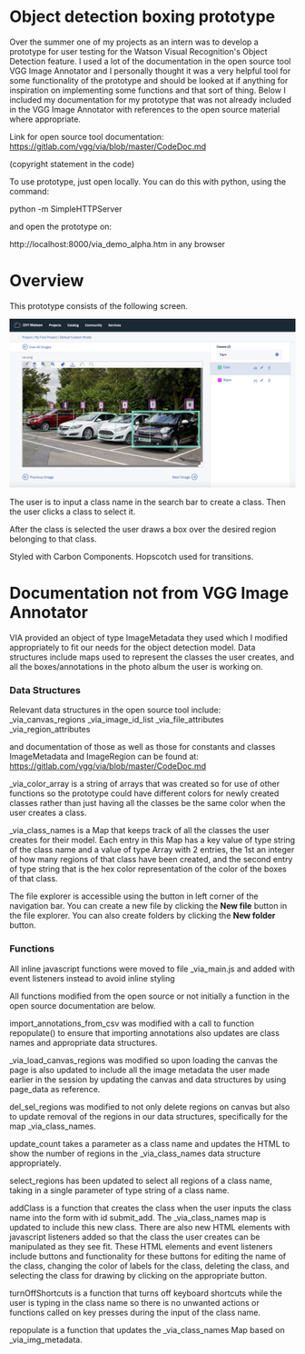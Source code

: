 # Object detection boxing prototype

Over the summer one of my projects as an intern was to develop a prototype for user testing for the Watson Visual Recognition's Object Detection feature. I used a lot of the documentation in the open source tool VGG Image Annotator and I personally thought it was a very helpful tool for some functionality of the prototype and should be looked at if anything for inspiration on implementing some functions and that sort of thing. Below I included my documentation for my prototype that was not already included in the VGG Image Annotator with references to the open source material where appropriate. 

Link for open source tool documentation: https://gitlab.com/vgg/via/blob/master/CodeDoc.md

(copyright statement in the code)

To use prototype, just open locally. You can do this with python, using the command:

python -m SimpleHTTPServer

and open the prototype on:

http://localhost:8000/via_demo_alpha.htm in any browser

# Overview
This prototype consists of the following screen. 

![Prototype Screen](prototype.png)

The user is to input a class name in the search bar to create a class. Then the user clicks a class to select it.

After the class is selected the user draws a box over the desired region belonging to that class.

Styled with Carbon Components. Hopscotch used for transitions.

# Documentation not from VGG Image Annotator

VIA provided an object of type ImageMetadata they used which I modified appropriately to fit our needs for the object detection model. Data structures include maps used to represent the classes the user creates, and all the boxes/annotations in the photo album the user is working on. 

### Data Structures

Relevant data structures in the open source tool include:
_via_canvas_regions
_via_image_id_list
_via_file_attributes
_via_region_attributes 

and documentation of those as well as those for constants and classes ImageMetadata and ImageRegion can be found at:
https://gitlab.com/vgg/via/blob/master/CodeDoc.md

_via_color_array is a string of arrays that was created so for use of other functions so the prototype could have different colors for newly created classes rather than just having all the classes be the same color when the user creates a class. 

_via_class_names is a Map that keeps track of all the classes the user creates for their model. Each entry in this Map has a key value of type string of the class name and a value of type Array with 2 entries, the 1st an integer of how many regions of that class have been created, and the second entry of type string that is the hex color representation of the color of the boxes of that class. 


The file explorer is accessible using the button in left corner of the navigation bar. You can create a new file by clicking the **New file** button in the file explorer. You can also create folders by clicking the **New folder** button.

### Functions
All inline javascript functions were moved to file _via_main.js and added with event listeners instead to avoid inline styling

All functions modified from the open source or not initially a function in the open source documentation are below.

import_annotations_from_csv was modified with a call to function repopulate() to ensure that importing annotations also updates are class names and appropriate data structures. 

_via_load_canvas_regions was modified so upon loading the canvas the page is also updated to include all the image metadata the user made earlier in the session by updating the canvas and data structures by using page_data as reference.

del_sel_regions was modified to not only delete regions on canvas but also to update removal of the regions in our data structures, specifically for the map _via_class_names. 

update_count takes a parameter as a class name and updates the HTML to show the number of regions in the _via_class_names data structure appropriately. 

select_regions has been updated to select all regions of a class name, taking in a single parameter of type string of a class name. 

addClass is a function that creates the class when the user inputs the class name into the form with id submit_add. The _via_class_names map is updated to include this new class. There are also new HTML elements with javascript listeners added so that the class the user creates can be manipulated as they see fit. These HTML elements and event listeners include buttons and functionality for these buttons for editing the name of the class, changing the color of labels for the class, deleting the class, and selecting the class for drawing by clicking on the appropriate button. 

turnOffShortcuts is a function that turns off keyboard shortcuts while the user is typing in the class name so there is no unwanted actions or functions called on key presses during the input of the class name. 

repopulate is a function that updates the _via_class_names Map based on _via_img_metadata.
